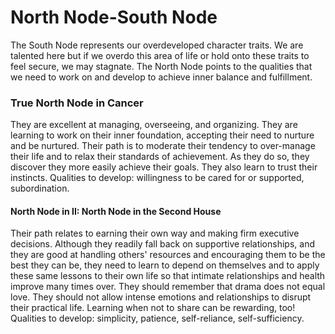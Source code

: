 # North Node-South Node

The South Node represents our overdeveloped character traits. We are talented here but if we overdo this area of life or hold onto these traits to feel secure, we may stagnate. The North Node points to the qualities that we need to work on and develop to achieve inner balance and fulfillment.  
  

### True North Node in Cancer

They are excellent at managing, overseeing, and organizing. They are learning to work on their inner foundation, accepting their need to nurture and be nurtured. Their path is to moderate their tendency to over-manage their life and to relax their standards of achievement. As they do so, they discover they more easily achieve their goals. They also learn to trust their instincts. Qualities to develop: willingness to be cared for or supported, subordination.  
  

#### North Node in II: North Node in the Second House

  
Their path relates to earning their own way and making firm executive decisions. Although they readily fall back on supportive relationships, and they are good at handling others' resources and encouraging them to be the best they can be, they need to learn to depend on themselves and to apply these same lessons to their own life so that intimate relationships and health improve many times over. They should remember that drama does not equal love. They should not allow intense emotions and relationships to disrupt their practical life. Learning when not to share can be rewarding, too! Qualities to develop: simplicity, patience, self-reliance, self-sufficiency.